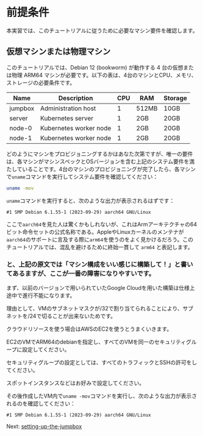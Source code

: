 # 前提条件

本実習では、このチュートリアルに従うために必要なマシン要件を確認します。

## 仮想マシンまたは物理マシン

このチュートリアルでは、Debian 12 (bookworm) が動作する 4 台の仮想または物理 ARM64 マシンが必要です。以下の表は、4台のマシンとCPU、メモリ、ストレージの必要条件です。

| Name    | Description            | CPU | RAM   | Storage |
|---------|------------------------|-----|-------|---------|
| jumpbox | Administration host    | 1   | 512MB | 10GB    |
| server  | Kubernetes server      | 1   | 2GB   | 20GB    |
| node-0  | Kubernetes worker node | 1   | 2GB   | 20GB    |
| node-1  | Kubernetes worker node | 1   | 2GB   | 20GB    |

どのようにマシンをプロビジョニングするかはあなた次第ですが、唯一の要件は、各マシンがマシンスペックとOSバージョンを含む上記のシステム要件を満たしていることです。4台のマシンのプロビジョニングが完了したら、各マシンで`uname`コマンドを実行してシステム要件を確認してください：
```bash 
uname -mov
```

`uname`コマンドを実行すると、次のような出力が表示されるはずです：
```text
#1 SMP Debian 6.1.55-1 (2023-09-29) aarch64 GNU/Linux
```

ここで`aarch64`を見た人は驚くかもしれないが、これはArmアーキテクチャの64ビット命令セットの公式名称である。AppleやLinuxカーネルのメンテナが`aarch64`のサポートに言及する際に`arm64`を使うのをよく見かけるだろう。このチュートリアルでは、混乱を避けるために終始一貫して `arm64` と表記します。

### と、上記の原文では「マシン構成をいい感じに構築して！」と書いてあるますが、ここが一番の障害になりやすいです。

まず、以前のバージョンで用いられていたGoogle Cloudを用いた構築は仕様上途中で進行不能になります。

理由として、VMのサブネットマスクが/32で割り当てられることにより、サブネットを/24で切ることが出来ないためです。

クラウドリソースを使う場合はAWSのEC2を使うとうまくいきます。

EC2のVMでARM64のdebianを指定し、すべてのVMを同一のセキュリティグループに設定してください。

セキュリティグループの設定としては、すべてのトラフィックとSSHの許可をしてください。

スポットインスタンスなどはお好みで設定してください。

その後作成したVM内で`uname -mov`コマンドを実行し、次のような出力が表示されるのを確認してください：
```text
#1 SMP Debian 6.1.55-1 (2023-09-29) aarch64 GNU/Linux
```

Next: [setting-up-the-jumpbox](02-jumpbox.md)
